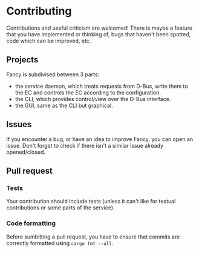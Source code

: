 # Contributing

Contributions and useful criticism are welcomed!
There is maybe a feature that you have implemented or thinking of,
bugs that haven't been spotted, code which can be improved, etc.

## Projects

Fancy is subdivised between 3 parts:

- the service daemon, which treats requests from D-Bus,
write them to the EC and controls the EC according to the configuration.
- the CLI, which provides control/view over the D-Bus interface.
- the GUI, same as the CLI but graphical.

## Issues

If you encounter a bug, or have an idea to improve Fancy, you can open an issue.
Don't forget to check if there isn't a similar issue already opened/closed.

## Pull request

### Tests

Your contribution should include tests
(unless it can't like for textual contributions or some parts of the service).

### Code formatting

Before sumbitting a pull request,
you have to ensure that commits are correctly formatted using `cargo fmt --all`.
